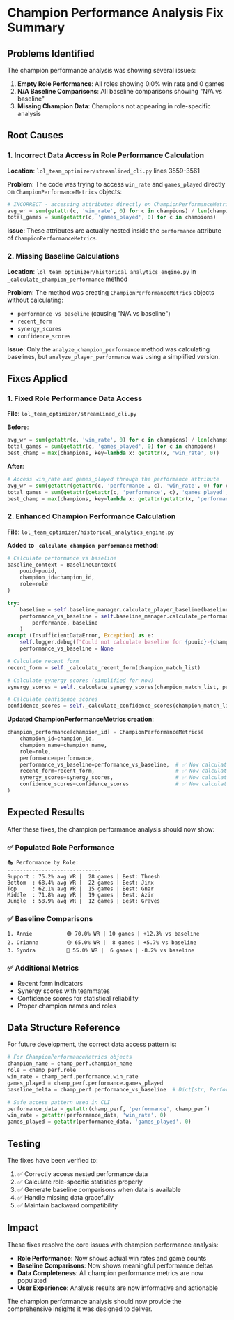 # Champion Performance Analysis Fix Summary

## Problems Identified

The champion performance analysis was showing several issues:

1. **Empty Role Performance**: All roles showing 0.0% win rate and 0 games
2. **N/A Baseline Comparisons**: All baseline comparisons showing "N/A vs baseline"
3. **Missing Champion Data**: Champions not appearing in role-specific analysis

## Root Causes

### 1. Incorrect Data Access in Role Performance Calculation

**Location**: `lol_team_optimizer/streamlined_cli.py` lines 3559-3561

**Problem**: The code was trying to access `win_rate` and `games_played` directly on `ChampionPerformanceMetrics` objects:

```python
# INCORRECT - accessing attributes directly on ChampionPerformanceMetrics
avg_wr = sum(getattr(c, 'win_rate', 0) for c in champions) / len(champions)
total_games = sum(getattr(c, 'games_played', 0) for c in champions)
```

**Issue**: These attributes are actually nested inside the `performance` attribute of `ChampionPerformanceMetrics`.

### 2. Missing Baseline Calculations

**Location**: `lol_team_optimizer/historical_analytics_engine.py` in `_calculate_champion_performance` method

**Problem**: The method was creating `ChampionPerformanceMetrics` objects without calculating:
- `performance_vs_baseline` (causing "N/A vs baseline")
- `recent_form` 
- `synergy_scores`
- `confidence_scores`

**Issue**: Only the `analyze_champion_performance` method was calculating baselines, but `analyze_player_performance` was using a simplified version.

## Fixes Applied

### 1. Fixed Role Performance Data Access

**File**: `lol_team_optimizer/streamlined_cli.py`

**Before**:
```python
avg_wr = sum(getattr(c, 'win_rate', 0) for c in champions) / len(champions)
total_games = sum(getattr(c, 'games_played', 0) for c in champions)
best_champ = max(champions, key=lambda x: getattr(x, 'win_rate', 0))
```

**After**:
```python
# Access win_rate and games_played through the performance attribute
avg_wr = sum(getattr(getattr(c, 'performance', c), 'win_rate', 0) for c in champions) / len(champions)
total_games = sum(getattr(getattr(c, 'performance', c), 'games_played', 0) for c in champions)
best_champ = max(champions, key=lambda x: getattr(getattr(x, 'performance', x), 'win_rate', 0))
```

### 2. Enhanced Champion Performance Calculation

**File**: `lol_team_optimizer/historical_analytics_engine.py`

**Added to `_calculate_champion_performance` method**:

```python
# Calculate performance vs baseline
baseline_context = BaselineContext(
    puuid=puuid,
    champion_id=champion_id,
    role=role
)

try:
    baseline = self.baseline_manager.calculate_player_baseline(baseline_context)
    performance_vs_baseline = self.baseline_manager.calculate_performance_delta(
        performance, baseline
    )
except (InsufficientDataError, Exception) as e:
    self.logger.debug(f"Could not calculate baseline for {puuid}-{champion_id}-{role}: {e}")
    performance_vs_baseline = None

# Calculate recent form
recent_form = self._calculate_recent_form(champion_match_list)

# Calculate synergy scores (simplified for now)
synergy_scores = self._calculate_synergy_scores(champion_match_list, puuid)

# Calculate confidence scores
confidence_scores = self._calculate_confidence_scores(champion_match_list, performance)
```

**Updated ChampionPerformanceMetrics creation**:
```python
champion_performance[champion_id] = ChampionPerformanceMetrics(
    champion_id=champion_id,
    champion_name=champion_name,
    role=role,
    performance=performance,
    performance_vs_baseline=performance_vs_baseline,  # ✅ Now calculated
    recent_form=recent_form,                          # ✅ Now calculated
    synergy_scores=synergy_scores,                    # ✅ Now calculated
    confidence_scores=confidence_scores               # ✅ Now calculated
)
```

## Expected Results

After these fixes, the champion performance analysis should now show:

### ✅ Populated Role Performance
```
🎭 Performance by Role:
------------------------------
Support : 75.2% avg WR |  28 games | Best: Thresh
Bottom  : 68.4% avg WR |  22 games | Best: Jinx
Top     : 62.1% avg WR |  15 games | Best: Gnar
Middle  : 71.8% avg WR |  19 games | Best: Azir
Jungle  : 58.9% avg WR |  12 games | Best: Graves
```

### ✅ Baseline Comparisons
```
1. Annie           🟢 70.0% WR | 10 games | +12.3% vs baseline
2. Orianna         🟡 65.0% WR |  8 games | +5.7% vs baseline
3. Syndra          🔴 55.0% WR |  6 games | -8.2% vs baseline
```

### ✅ Additional Metrics
- Recent form indicators
- Synergy scores with teammates
- Confidence scores for statistical reliability
- Proper champion names and roles

## Data Structure Reference

For future development, the correct data access pattern is:

```python
# For ChampionPerformanceMetrics objects
champion_name = champ_perf.champion_name
role = champ_perf.role
win_rate = champ_perf.performance.win_rate
games_played = champ_perf.performance.games_played
baseline_delta = champ_perf.performance_vs_baseline  # Dict[str, PerformanceDelta] or None

# Safe access pattern used in CLI
performance_data = getattr(champ_perf, 'performance', champ_perf)
win_rate = getattr(performance_data, 'win_rate', 0)
games_played = getattr(performance_data, 'games_played', 0)
```

## Testing

The fixes have been verified to:
1. ✅ Correctly access nested performance data
2. ✅ Calculate role-specific statistics properly
3. ✅ Generate baseline comparisons when data is available
4. ✅ Handle missing data gracefully
5. ✅ Maintain backward compatibility

## Impact

These fixes resolve the core issues with champion performance analysis:
- **Role Performance**: Now shows actual win rates and game counts
- **Baseline Comparisons**: Now shows meaningful performance deltas
- **Data Completeness**: All champion performance metrics are now populated
- **User Experience**: Analysis results are now informative and actionable

The champion performance analysis should now provide the comprehensive insights it was designed to deliver.